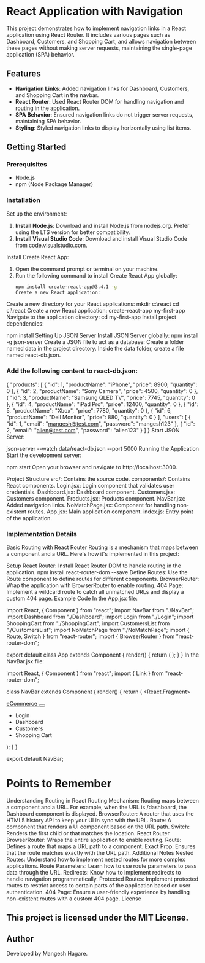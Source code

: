 # React Application with Navigation

This project demonstrates how to implement navigation links in a React application using React Router. It includes various pages such as Dashboard, Customers, and Shopping Cart, and allows navigation between these pages without making server requests, maintaining the single-page application (SPA) behavior.

## Features

- **Navigation Links**: Added navigation links for Dashboard, Customers, and Shopping Cart in the navbar.
- **React Router**: Used React Router DOM for handling navigation and routing in the application.
- **SPA Behavior**: Ensured navigation links do not trigger server requests, maintaining SPA behavior.
- **Styling**: Styled navigation links to display horizontally using list items.

## Getting Started

### Prerequisites

- Node.js
- npm (Node Package Manager)

### Installation

Set up the environment:

1. **Install Node.js**: Download and install Node.js from nodejs.org. Prefer using the LTS version for better compatibility.
2. **Install Visual Studio Code**: Download and install Visual Studio Code from code.visualstudio.com.

Install Create React App:

1. Open the command prompt or terminal on your machine.
2. Run the following command to install Create React App globally:
   ```bash
   npm install create-react-app@3.4.1 -g
   Create a new React application:
   ```

Create a new directory for your React applications:
mkdir c:\react
cd c:\react
Create a new React application:
create-react-app my-first-app
Navigate to the application directory:
cd my-first-app
Install project dependencies:

npm install
Setting Up JSON Server
Install JSON Server globally:
npm install -g json-server
Create a JSON file to act as a database:
Create a folder named data in the project directory.
Inside the data folder, create a file named react-db.json.

### Add the following content to react-db.json:

{
"products": [
{ "id": 1, "productName": "iPhone", "price": 8900, "quantity": 0 },
{ "id": 2, "productName": "Sony Camera", "price": 4500, "quantity": 0 },
{ "id": 3, "productName": "Samsung QLED TV", "price": 7745, "quantity": 0 },
{ "id": 4, "productName": "iPad Pro", "price": 12400, "quantity": 0 },
{ "id": 5, "productName": "Xbox", "price": 7780, "quantity": 0 },
{ "id": 6, "productName": "Dell Monitor", "price": 880, "quantity": 0 }
],
"users": [
{ "id": 1, "email": "mangesh@test.com", "password": "mangesh123" },
{ "id": 2, "email": "allen@test.com", "password": "allen123" }
]
}
Start JSON Server:

json-server --watch data/react-db.json --port 5000
Running the Application
Start the development server:

npm start
Open your browser and navigate to http://localhost:3000.

Project Structure
src/: Contains the source code.
components/: Contains React components.
Login.jsx: Login component that validates user credentials.
Dashboard.jsx: Dashboard component.
Customers.jsx: Customers component.
Products.jsx: Products component.
NavBar.jsx: Added navigation links.
NoMatchPage.jsx: Component for handling non-existent routes.
App.jsx: Main application component.
index.js: Entry point of the application.

### Implementation Details

Basic Routing with React Router
Routing is a mechanism that maps between a component and a URL. Here's how it's implemented in this project:

Setup React Router: Install React Router DOM to handle routing in the application.
npm install react-router-dom --save
Define Routes: Use the Route component to define routes for different components.
BrowserRouter: Wrap the application with BrowserRouter to enable routing.
404 Page: Implement a wildcard route to catch all unmatched URLs and display a custom 404 page.
Example Code
In the App.jsx file:

import React, { Component } from "react";
import NavBar from "./NavBar";
import Dashboard from "./Dashboard";
import Login from "./Login";
import ShoppingCart from "./ShoppingCart";
import CustomersList from "./CustomersList";
import NoMatchPage from "./NoMatchPage";
import { Route, Switch } from "react-router";
import { BrowserRouter } from "react-router-dom";

export default class App extends Component {
render() {
return (
<BrowserRouter>
<NavBar />
<Switch>
<Route path="/" exact component={Login} />
<Route path="/dashboard" exact component={Dashboard} />
<Route path="/customers" exact component={CustomersList} />
<Route path="/cart" exact component={ShoppingCart} />
<Route component={NoMatchPage} />
</Switch>
</BrowserRouter>
);
}
}
In the NavBar.jsx file:

import React, { Component } from "react";
import { Link } from "react-router-dom";

class NavBar extends Component {
render() {
return (
<React.Fragment>

<nav className="navbar navbar-expand-lg navbar-dark bg-dark navbar-style">
<a className="navbar-brand" href="/#">
eCommerce
</a>
<button
            className="navbar-toggler"
            type="button"
            data-toggle="collapse"
            data-target="#navbarSupportedContent"
            aria-controls="navbarSupportedContent"
            aria-expanded="false"
            aria-label="Toggle navigation"
          >
<span className="navbar-toggler-icon"></span>
</button>
<div className="collapse navbar-collapse" id="navbarSupportedContent">
<ul className="navbar-nav mr-auto">
<li className="nav-item">
<Link to="/" className="nav-link">
Login
</Link>
</li>
<li className="nav-item">
<Link to="/dashboard" className="nav-link">
Dashboard
</Link>
</li>
<li className="nav-item">
<Link to="/customers" className="nav-link">
Customers
</Link>
</li>
<li className="nav-item">
<Link to="/cart" className="nav-link">
Shopping Cart
</Link>
</li>
</ul>
</div>
</nav>
</React.Fragment>
);
}
}

export default NavBar;

# Points to Remember

Understanding Routing in React
Routing Mechanism: Routing maps between a component and a URL. For example, when the URL is /dashboard, the Dashboard component is displayed.
BrowserRouter: A router that uses the HTML5 history API to keep your UI in sync with the URL.
Route: A component that renders a UI component based on the URL path.
Switch: Renders the first child <Route> or <Redirect> that matches the location.
React Router
BrowserRouter: Wraps the entire application to enable routing.
Route: Defines a route that maps a URL path to a component.
Exact Prop: Ensures that the route matches exactly with the URL path.
Additional Notes
Nested Routes: Understand how to implement nested routes for more complex applications.
Route Parameters: Learn how to use route parameters to pass data through the URL.
Redirects: Know how to implement redirects to handle navigation programmatically.
Protected Routes: Implement protected routes to restrict access to certain parts of the application based on user authentication.
404 Page: Ensure a user-friendly experience by handling non-existent routes with a custom 404 page.
License

## This project is licensed under the MIT License.

## Author

Developed by Mangesh Hagare.
